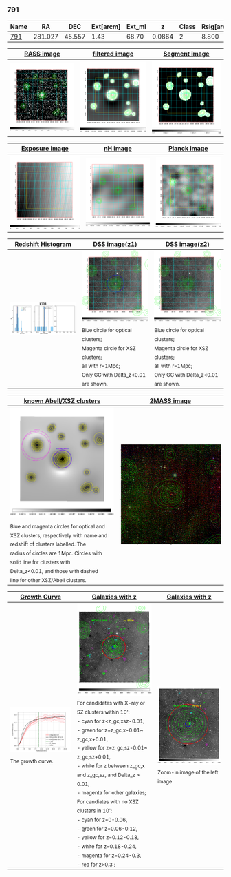 <div STYLE="page-break-after: always;"></div>

### 791

|Name          |RA          |DEC      | Ext[arcm] | Ext_ml | z    | Class| Rsig[arcmin] | CRsig[c/s] | CR500[c/s] | R500[Mpc] |L500[erg/s]|F500[erg/s/cm^2]| M500[Msun]|Tx[keV]|beta|GC(XSZ,Delta_z<0.01)| GC(OPT,Delta_z<0.01)|GC|alias|
|--------------|------------|------------|---|---|-----------|--------|------|------|----|----|----|----|----|----|----|----|----|----|---|
|[791](script/791.md)     | 281.027       | 45.557       | 1.43    | 68.70   | 0.0864 | 2   | 8.800 |0.173 |0.172 |0.833 |5.574e+43 |3.000e-12 |1.783e+14 |3.142 |0.964 |MCXC, |Wen, |MCXC, |k104|

|[RASS image](../image/791/791_img.pdf)|[filtered image](../image/791/791_fil.pdf)|[Segment image](../image/791/791_seg.pdf)|
|-------------------|--------------------|-------------------|
| <img src="../image/791/791_img.png" width="300">  | <img src="../image/791/791_fil.png" width="300">   | <img src="../image/791/791_seg.png" width="300">  |

|[Exposure image](../image/791/791_mex.pdf)| [nH image](../image/791/791_nh.pdf)| [Planck image](../image/791/791_p.pdf)|
|-------------------|--------------------|-------------------|
|<img src="../image/791/791_mex.png" width="300">   | <img src="../image/791/791_nh.png" width="300">    | <img src="../image/791/791_p.png" width="300"> |

|[Redshift Histogram](../image/791/791_zg.pdf) | [DSS image(z1)](../image/791/791_dss_z1.pdf)      |  [DSS image(z2)](../image/791/791_dss_z2.pdf)    |
|-------------------|--------------------|-------------------|
|<img src="../image/791/791_zg.png" width="300"> |<img src="../image/791/791_dss_z1.png" width="300"> <sub><br>Blue circle for optical clusters; <br>Magenta circle for XSZ clusters; <br>all with r=1Mpc; <br>Only GC with Delta_z<0.01 are shown. </sub>| <img src="../image/791/791_dss_z2.png" width="300"><sub><br>Blue circle for optical clusters; <br>Magenta circle for XSZ clusters; <br>all with r=1Mpc; <br>Only GC with Delta_z<0.01 are shown. </sub> |

|[known Abell/XSZ clusters](../image/791/791_m.pdf) | [2MASS image](../image/791/791_2mass.pdf)      |
|-------------------|-------------------|
|<img src=../image/791/791_m.png width="300"> <sub><br>Blue and magenta circles for optical and <br>XSZ clusters, respectively with name and <br>redshift of clusters labelled. The <br>radius of circles are 1Mpc. Circles with <br>solid line for clusters with <br>Delta_z<0.01, and those with dashed <br>line for other XSZ/Abell clusters.        </sub>|<img src="../image/791/791_2mass.png" width="300">  |

|[Growth Curve](../image/791/791_gca_all.png) |[Galaxies with z](../image/791/791_opt_ned.pdf) |[Galaxies with z](../image/791/791_opt_ned_zoom.pdf) |
|-------------------|-------------------|-------------------|
| <img src="../image/791/791_gca_all.png" width="300"> <sub><br>The growth curve.</sub>| <img src=../image/791/791_opt_ned.png width="300"> <br><sub> For candidates with X-ray or SZ clusters within 10': <br> - cyan for z<z_gc,xsz-0.01, <br> - green for z=z_gc,x-0.01~ z_gc,x+0.01, <br> - yellow for z=z_gc,sz-0.01~ z_gc,sz+0.01, <br> - white for z between z_gc,x and z_gc,sz, and Delta_z > 0.01, <br> - magenta for other galaxies; <br>For candiates with no XSZ clusters in 10': <br> - cyan for z=0-0.06, <br> - green for z=0.06-0.12, <br> - yellow for z=0.12-0.18, <br> - white for z=0.18-0.24, <br> - magenta for z=0.24-0.3, <br> - red for z>0.3 ;  </sub>|<img src=../image/791/791_opt_ned_zoom.png width="300">  <br><sub> Zoom-in image of the left image</sub>|




